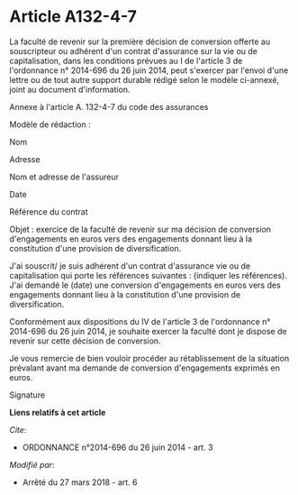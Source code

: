 # Article A132-4-7

La faculté de revenir sur la première décision de conversion offerte au souscripteur ou adhérent d'un contrat d'assurance sur
la vie ou de capitalisation, dans les conditions prévues au I de l'article 3 de l'ordonnance n° 2014-696 du 26 juin 2014,
peut s'exercer par l'envoi d'une lettre ou de tout autre support durable rédigé selon le modèle ci-annexé, joint au document
d'information.

Annexe à l'article A. 132-4-7 du code des assurances

Modèle de rédaction :

Nom

Adresse

Nom et adresse de l'assureur

Date

Référence du contrat

Objet : exercice de la faculté de revenir sur ma décision de conversion d'engagements en euros vers des engagements donnant
lieu à la constitution d'une provision de diversification.

J'ai souscrit/ je suis adhérent d'un contrat d'assurance vie ou de capitalisation qui porte les références suivantes :
(indiquer les références). J'ai demandé le (date) une conversion d'engagements en euros vers des engagements donnant lieu à
la constitution d'une provision de diversification.

Conformément aux dispositions du IV de l'article 3 de l'ordonnance n° 2014-696 du 26 juin 2014, je souhaite exercer la
faculté dont je dispose de revenir sur cette décision de conversion.

Je vous remercie de bien vouloir procéder au rétablissement de la situation prévalant avant ma demande de conversion
d'engagements exprimés en euros.

Signature

**Liens relatifs à cet article**

_Cite_:

  - ORDONNANCE n°2014-696 du 26 juin 2014 - art. 3

_Modifié par_:

  - Arrêté du 27 mars 2018 - art. 6
